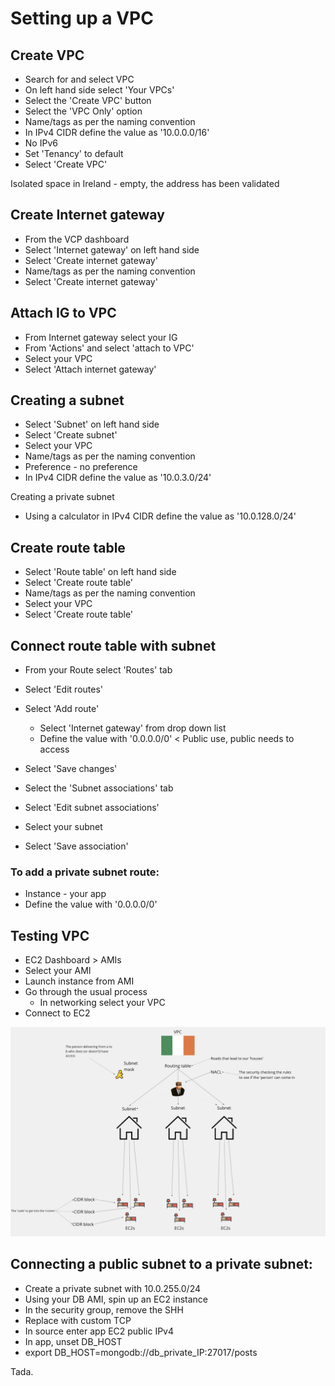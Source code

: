 # Setting up a VPC

## Create VPC

- Search for and select VPC
- On left hand side select 'Your VPCs'
- Select the 'Create VPC' button
- Select the 'VPC Only' option
- Name/tags as per the naming convention
- In IPv4 CIDR define the value as '10.0.0.0/16'
- No IPv6
- Set 'Tenancy' to default
- Select 'Create VPC'

Isolated space in Ireland - empty, the address has been validated

## Create Internet gateway

- From the VCP dashboard
- Select 'Internet gateway' on left hand side
- Select 'Create internet gateway'
- Name/tags as per the naming convention
- Select 'Create internet gateway'

## Attach IG to VPC

- From Internet gateway select your IG
- From 'Actions' and select 'attach to VPC'
- Select your VPC
- Select 'Attach internet gateway'

## Creating a subnet

- Select 'Subnet' on left hand side
- Select 'Create subnet'
- Select your VPC
- Name/tags as per the naming convention
- Preference - no preference
- In IPv4 CIDR define the value as '10.0.3.0/24'

Creating a private subnet

- Using a calculator in IPv4 CIDR define the value as '10.0.128.0/24'

## Create route table

- Select 'Route table' on left hand side
- Select 'Create route table'
- Name/tags as per the naming convention
- Select your VPC
- Select 'Create route table'

## Connect route table with subnet

- From your Route select 'Routes' tab
- Select 'Edit routes'
- Select 'Add route'
  - Select 'Internet gateway' from drop down list
  - Define the value with '0.0.0.0/0' < Public use, public needs to access
- Select 'Save changes'

- Select the 'Subnet associations' tab
- Select 'Edit subnet associations'
- Select your subnet
- Select 'Save association'

### To add a private subnet route:

- Instance - your app
- Define the value with '0.0.0.0/0'

## Testing VPC

- EC2 Dashboard > AMIs
- Select your AMI
- Launch instance from AMI
- Go through the usual process
  - In networking select your VPC
- Connect to EC2

![](../img/VPC_diagram.png)

## Connecting a public subnet to a private subnet:

- Create a private subnet with 10.0.255.0/24
- Using your DB AMI, spin up an EC2 instance
- In the security group, remove the SHH
- Replace with custom TCP
- In source enter app EC2 public IPv4
- In app, unset DB_HOST
- export DB_HOST=mongodb://db_private_IP:27017/posts

Tada.
